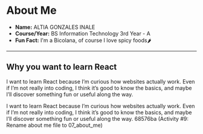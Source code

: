 # About Me

* **Name:** ALTIA GONZALES INALE
* **Course/Year:** BS Information Technology 3rd Year - A 
* **Fun Fact:**  I'm a Bicolana, of course I love spicy foods🌶
---

## Why you want to learn React


 I want to learn React because I’m curious how websites actually work. Even if I’m not really into coding, I think it’s good to know the basics, and maybe I’ll discover something fun or useful along the way.

 I want to learn React because I’m curious how websites actually work. Even if I’m not really into coding, I think it’s good to know the basics, and maybe I’ll discover something fun or useful along the way.
68576ba (Activity #9: Rename about me file to 07_about_me)

